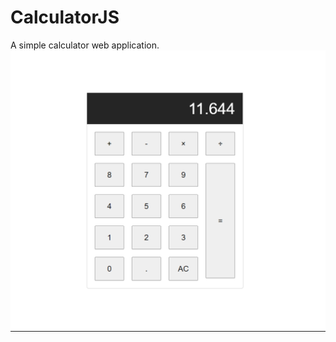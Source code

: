 # CalculatorJS
A simple calculator web application.
![alt text](https://github.com/ssc134/CalculatorJS/blob/master/screenshot%201.png?raw=true)
